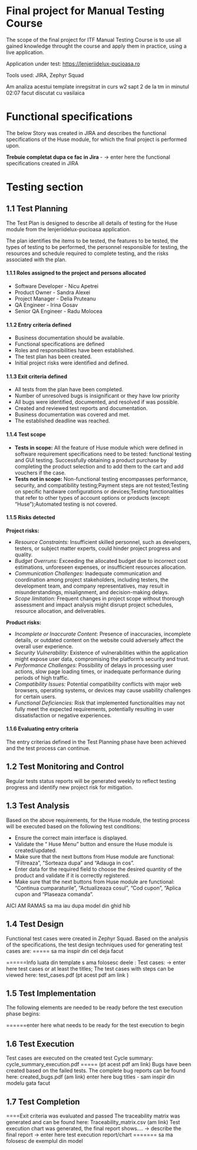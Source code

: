 # Final project for Manual Testing Course

The scope of the final project for ITF Manual Testing Course is to use all gained knowledge throught the course and apply them in practice, using a live application.

Application under test: https://lenjeriidelux-pucioasa.ro

Tools used: JIRA, Zephyr Squad


Am analiza acestui template inregsitrat  in curs w2 sapt 2 de la tm  in minutul 02:07 facut discutat cu vasilaica

# Functional specifications

The below Story was created in JIRA and describes the functional specifications of the Huse module, for which the final project is performed upon.

**Trebuie completat dupa ce fac in Jira** - -> enter here the functional specifications created in JIRA

# Testing section
## 1.1 Test Planning
The Test Plan is designed to describe all details of testing for the Huse module from the lenjeriidelux-pucioasa application. 

The plan identifies the items to be tested, the features to be tested, the types of testing to be performed, the personnel responsible for testing, the resources and schedule required to complete testing, and the risks associated with the plan.

#### 1.1.1 Roles assigned to the project and persons allocated

* Software Developer - Nicu Apetrei 
* Product Owner	     - Sandra Alexei  
* Project Manager    - Delia Pruteanu 
* QA Engineer        - Irina Gosav    
* Senior QA Engineer - Radu Molocea

#### 1.1.2 Entry criteria defined
* Business documentation should be available.
* Functional specifications are defined
* Roles and responsibilities have been established.
* The test plan has been created.
* Initial project risks were identified and defined.


#### 1.1.3 Exit criteria defined
* All tests from the plan have been completed.
* Number of unresolved bugs is insignificant or they have low priority
* All bugs were identified, documented, and resolved if was possible.
* Created and reviewed test reports and documentation.
* Business documentation was covered and met.
* The established deadline was reached.


#### 1.1.4 Test scope
* **Tests in scope:** All the feature of Huse module which were defined in software requirement specifications need to be tested: functional testing and GUI testing. Successfully obtaining a product purchase by completing the product selection and to add them to the cart and add vouchers if the case.
* **Tests not in scope:** Non-functional testing encompasses performance, security, and compatibility testing;Payment steps are not tested;Testing on specific hardware configurations or devices;Testing functionalities that refer to other types of account options or products (except: “Huse”);Automated testing is not covered.


#### 1.1.5 Risks detected

**Project risks:**
  
* *Resource Constraints:* Insufficient skilled personnel, such as developers, testers, or subject matter experts, could hinder project progress and quality.
* *Budget Overruns:* Exceeding the allocated budget due to incorrect cost estimations, unforeseen expenses, or insufficient resources allocation.
* *Communication Challenges:* Inadequate communication and coordination among project stakeholders, including testers, the development team, and company representatives, may result in misunderstandings, misalignment, and decision-making delays.
* *Scope limitation:* Frequent changes in project scope without thorough assessment and impact analysis might disrupt project schedules, resource allocation, and deliverables.
  
**Product risks:**
  
* *Incomplete or Inaccurate Content:* Presence of inaccuracies, incomplete details, or outdated content on the website could adversely affect the overall user experience.
* *Security Vulnerability:* Existence of vulnerabilities within the application might expose user data, compromising the platform’s security and trust.
* *Performance Challenges:* Possibility of delays in processing user actions, slow page loading times, or inadequate performance during periods of high traffic.
* *Compatibility Issues:* Potential compatibility conflicts with major web browsers, operating systems, or devices may cause usability challenges for certain users.
* *Functional Deficiencies:* Risk that implemented functionalities may not fully meet the expected requirements, potentially resulting in user dissatisfaction or negative experiences.

#### 1.1.6 Evaluating entry criteria
The entry criterias defined in the Test Planning phase have been achieved and the test process can continue.

## 1.2 Test Monitoring and Control

Regular tests status reports will be generated weekly to reflect testing progress and identify new project risk for mitigation.

## 1.3 Test Analysis
Based on the above requirements, for the Huse module, the testing process will be executed based on the following test conditions:

*	Ensure the correct main interface is displayed. 
* Validate the “ Huse Menu” button and ensure the Huse module is created/updated.
* Make sure that the next buttons from Huse module are functional: “Filtreaza”, "Sorteaza dupa” and “Adauga in cos”.
* Enter data for the required field to choose the desired quantity of the product and validate if it is correctly registered.
* Make sure that the next buttons from Huse module are functional: “Continua cumparaturile”, “Actualizeaza cosul”, “Cod cupon”, “Aplica cupon and “Plaseaza comanda”.


AICI AM RAMAS sa ma iau dupa model din ghid hib


## 1.4 Test Design
Functional test cases were created in Zephyr Squad. Based on the analysis of the specifications, the test design techniques used for generating test cases are: ===== sa ma inspir din cel deja facut 

======Info luata din template s ama folosesc deele  : Test cases: -> enter here test cases or at least the titles; The test cases with steps can be viewed here: test_cases.pdf (pt acest pdf am link )

## 1.5 Test Implementation
The following elements are needed to be ready before the test execution phase begins:

======enter here what needs to be ready for the test execution to begin

## 1.6 Test Execution
Test cases are executed on the created test Cycle summary:  cycle_summary_execution.pdf ===== (pt acest pdf am link)
Bugs have been created based on the failed tests. The complete bug reports can be found here: created_bugs.pdf (am link)
enter here bug titles -   sam inspir din modelu gata facut

## 1.7 Test Completion
====Exit criteria was evaluated and passed
The traceability matrix was generated and can be found here: Traceability_matrix.csv (am link)
Test execution chart was generated, the final report shows.... -> describe the final report
-> enter here test execution report/chart ======= sa ma folosesc de  exemplul din model 



